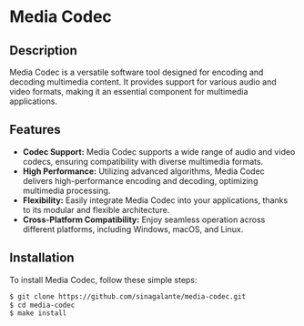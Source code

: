 # Media Codec

## Description

Media Codec is a versatile software tool designed for encoding and decoding multimedia content. It provides support for various audio and video formats, making it an essential component for multimedia applications.

## Features

- **Codec Support:** Media Codec supports a wide range of audio and video codecs, ensuring compatibility with diverse multimedia formats.
- **High Performance:** Utilizing advanced algorithms, Media Codec delivers high-performance encoding and decoding, optimizing multimedia processing.
- **Flexibility:** Easily integrate Media Codec into your applications, thanks to its modular and flexible architecture.
- **Cross-Platform Compatibility:** Enjoy seamless operation across different platforms, including Windows, macOS, and Linux.

## Installation

To install Media Codec, follow these simple steps:

```bash
$ git clone https://github.com/sinagalante/media-codec.git
$ cd media-codec
$ make install
